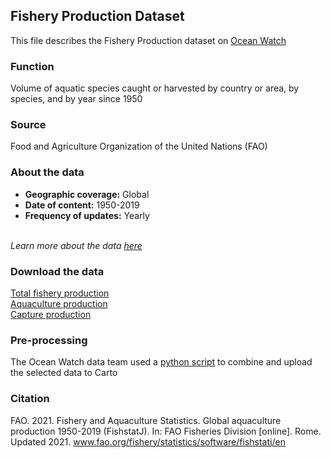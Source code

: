 ## Fishery Production Dataset
This file describes the Fishery Production dataset on [Ocean Watch](oceanwatchdata.org)

### Function
Volume of aquatic species caught or harvested by country or area, by species, and by year since 1950

### Source
Food and Agriculture Organization of the United Nations (FAO)

### About the data
- **Geographic coverage:** Global
- **Date of content:** 1950-2019
- **Frequency of updates:** Yearly 

<br/>*Learn more about the data [here](https://www.fao.org/fishery/statistics/)*

### Download the data
[Total fishery production](https://www.fao.org/fishery/statistics/global-production/en) <br/> 
[Aquaculture production](https://www.fao.org/fishery/statistics/global-aquaculture-production/en) <br/>
[Capture production](https://www.fao.org/fishery/statistics/global-capture-production/en) 

### Pre-processing
The Ocean Watch data team used a [python script]() to combine and upload the selected data to Carto

### Citation
FAO. 2021. Fishery and Aquaculture Statistics. Global aquaculture production 1950-2019 (FishstatJ). In: FAO Fisheries Division \[online]. Rome. Updated 2021. www.fao.org/fishery/statistics/software/fishstatj/en